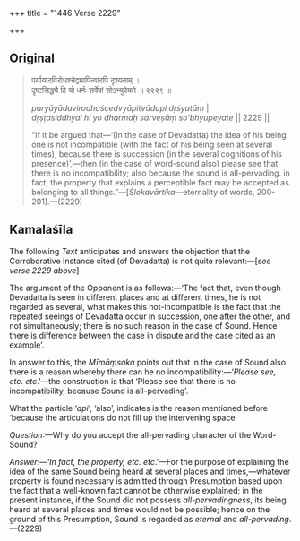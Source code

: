 +++
title = "1446 Verse 2229"

+++
## Original 
>
> पर्यायादविरोधश्चेद्व्यापित्वादपि दृश्यताम् ।  
> दृष्टसिद्ध्यै हि यो धर्मः सर्वेषां सोऽभ्युपेयते ॥ २२२९ ॥ 
>
> *paryāyādavirodhaścedvyāpitvādapi dṛśyatām* \|  
> *dṛṣṭasiddhyai hi yo dharmaḥ sarveṣāṃ so'bhyupeyate* \|\| 2229 \|\| 
>
> “If it be argued that—‘(In the case of Devadatta) the idea of his being one is not incompatible (with the fact of his being seen at several times), because there is succession (in the several cognitions of his presence)’,—then (in the case of word-sound also) please see that there is no incompatibility; also because the sound is all-pervading. in fact, the property that explains a perceptible fact may be accepted as belonging to all things.”—[*Ślokavārtika*—eternality of words, 200-201].—(2229)



## Kamalaśīla

The following *Text* anticipates and answers the objection that the Corroborative Instance cited (of Devadatta) is not quite relevant:—[*see verse 2229 above*]

The argument of the Opponent is as follows:—‘The fact that, even though Devadatta is seen in different places and at different times, he is not regarded as several, what makes this not-incompatible is the fact that the repeated seeings of Devadatta occur in succession, one after the other, and not simultaneously; there is no such reason in the case of Sound. Hence there is difference between the case in dispute and the case cited as an example’.

In answer to this, the *Mīmāṃsaka* points out that in the case of Sound also there is a reason whereby there can he no incompatibility:—‘*Please see, etc*. *etc*.’—the construction is that ‘Please see that there is no incompatibility, because Sound is all-pervading’.

What the particle ‘*api*’, ‘also’, indicates is the reason mentioned before ‘because the articulations do not fill up the intervening space

*Question*:—Why do you accept the all-pervading character of the Word-Sound?

*Answer*:—‘*In fact*, *the property, etc. etc*.’—For the purpose of explaining the idea of the same Sound being heard at several places and times,—whatever property is found necessary is admitted through Presumption based upon the fact that a well-known fact cannot be otherwise explained; in the present instance, if the Sound did not possess *all-pervadingness*, its being heard at several places and times would not be possible; hence on the ground of this Presumption, Sound is regarded as *eternal* and *all-pervading*.—(2229)


